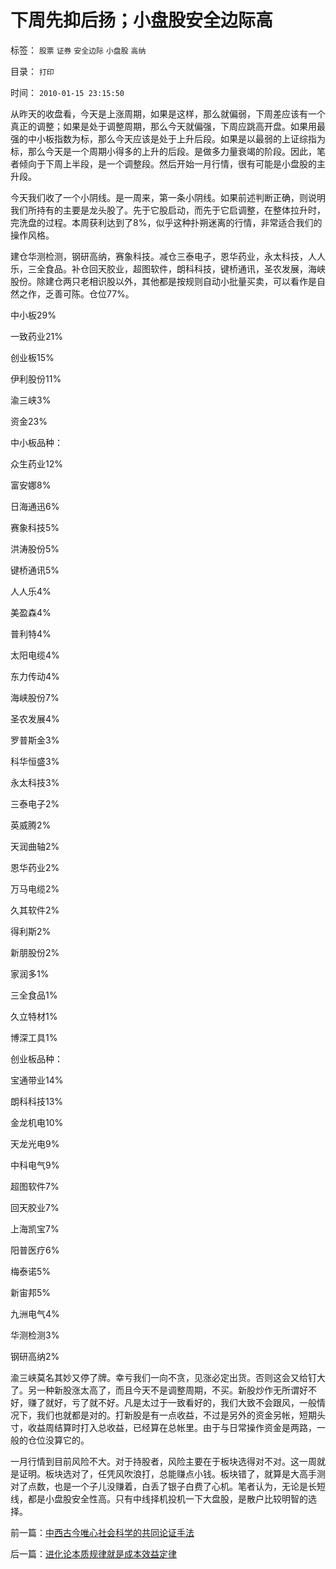 # 下周先抑后扬；小盘股安全边际高

标签： `股票` `证券` `安全边际` `小盘股` `高纳` 

目录： `打印`

时间： `2010-01-15 23:15:50`

从昨天的收盘看，今天是上涨周期，如果是这样，那么就偏弱，下周差应该有一个真正的调整；如果是处于调整周期，那么今天就偏强，下周应跳高开盘。如果用最强的中小板指数为标，那么今天应该是处于上升后段。如果是以最弱的上证综指为标，那么今天是一个周期小得多的上升的后段。是做多力量衰竭的阶段。因此，笔者倾向于下周上半段，是一个调整段。然后开始一月行情，很有可能是小盘股的主升段。

今天我们收了一个小阴线。是一周来，第一条小阴线。如果前述判断正确，则说明我们所持有的主要是龙头股了。先于它股启动，而先于它启调整，在整体拉升时，完洗盘的过程。本周获利达到了8%，似乎这种扑朔迷离的行情，非常适合我们的操作风格。

建仓华测检测，钢研高纳，赛象科技。减仓三泰电子，恩华药业，永太科技，人人乐，三全食品。补仓回天胶业，超图软件，朗科科技，键桥通讯，圣农发展，海峡股份。除建仓两只老相识股以外，其他都是按规则自动小批量买卖，可以看作是自然之作，乏善可陈。仓位77%。

中小板29%

一致药业21%

创业板15%

伊利股份11%

渝三峡3%

资金23%

中小板品种：

众生药业12%

富安娜8%

日海通迅6%

赛象科技5%

洪涛股份5%

键桥通讯5%

人人乐4%

美盈森4%

普利特4%

太阳电缆4%

东力传动4%

海峡股份7%

圣农发展4%

罗普斯金3%

科华恒盛3%

永太科技3%

三泰电子2%

英威腾2%

天润曲轴2%

恩华药业2%

万马电缆2%

久其软件2%

得利斯2%

新朋股份2%

家润多1%

三全食品1%

久立特材1%

博深工具1%

创业板品种：

宝通带业14%

朗科科技13%

金龙机电10%

天龙光电9%

中科电气9%

超图软件7%

回天胶业7%

上海凯宝7%

阳普医疗6%

梅泰诺5%

新宙邦5%

九洲电气4%

华测检测3%

钢研高纳2%

渝三峡莫名其妙又停了牌。幸亏我们一向不贪，见涨必定出货。否则这会又给钉大了。另一种新股涨太高了，而且今天不是调整周期，不买。新股炒作无所谓好不好，赚了就好，亏了就不好。凡是太过于一致看好的，我们大致不会跟风，一般情况下，我们也就都是对的。打新股是有一点收益，不过是另外的资金另帐，短期头寸，收益周结算时打入总收益，已经算在总帐里。由于与日常操作资金是两路，一般的仓位没算它的。

一月行情到目前风险不大。对于持股者，风险主要在于板块选得对不对。这一周就是证明。板块选对了，任凭风吹浪打，总能赚点小钱。板块错了，就算是大高手测对了点数，也是一个子儿没赚着，白丢了银子白费了心机。笔者认为，无论是长短线，都是小盘股安全性高。只有中线择机投机一下大盘股，是散户比较明智的选择。



前一篇：[中西古今唯心社会科学的共同论证手法](../../../2010/1/15/中西古今唯心社会科学的共同论证手法.md)

后一篇：[进化论本质规律就是成本效益定律](../../../2010/1/15/进化论本质规律就是成本效益定律.md)